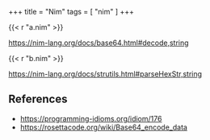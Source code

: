 +++
title = "Nim"
tags = [ "nim" ]
+++

{{< r "a.nim" >}}

<https://nim-lang.org/docs/base64.html#decode,string>

{{< r "b.nim" >}}

<https://nim-lang.org/docs/strutils.html#parseHexStr,string>

## References

- <https://programming-idioms.org/idiom/176>
- <https://rosettacode.org/wiki/Base64_encode_data>
